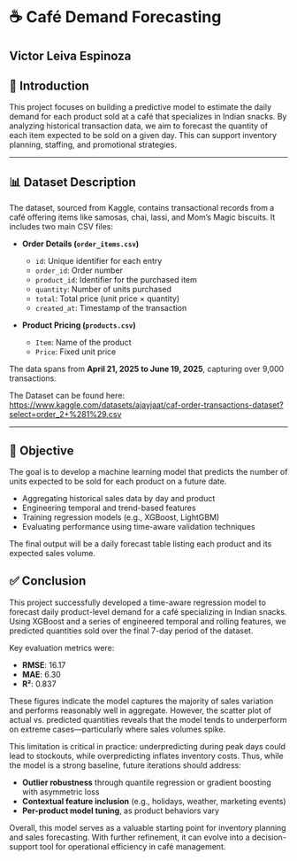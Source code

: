 # ☕ Café  Demand Forecasting

## Victor Leiva Espinoza

## 📌 Introduction
This project focuses on building a predictive model to estimate the daily demand for each product sold at a café that specializes in Indian snacks. By analyzing historical transaction data, we aim to forecast the quantity of each item expected to be sold on a given day. This can support inventory planning, staffing, and promotional strategies.

---

## 📊 Dataset Description
The dataset, sourced from Kaggle, contains transactional records from a café offering items like samosas, chai, lassi, and Mom’s Magic biscuits. It includes two main CSV files:

- **Order Details (`order_items.csv`)**
  - `id`: Unique identifier for each entry
  - `order_id`: Order number
  - `product_id`: Identifier for the purchased item
  - `quantity`: Number of units purchased
  - `total`: Total price (unit price × quantity)
  - `created_at`: Timestamp of the transaction

- **Product Pricing (`products.csv`)**
  - `Item`: Name of the product
  - `Price`: Fixed unit price

The data spans from **April 21, 2025 to June 19, 2025**, capturing over 9,000 transactions.

The Dataset can be found here: https://www.kaggle.com/datasets/ajayjaat/caf-order-transactions-dataset?select=order_2+%281%29.csv

---

## 🎯 Objective
The goal is to develop a machine learning model that predicts the number of units expected to be sold for each product on a future date.

- Aggregating historical sales data by day and product
- Engineering temporal and trend-based features
- Training regression models (e.g., XGBoost, LightGBM)
- Evaluating performance using time-aware validation techniques

The final output will be a daily forecast table listing each product and its expected sales volume.

## ✅ Conclusion

This project successfully developed a time-aware regression model to forecast daily product-level demand for a café specializing in Indian snacks. Using XGBoost and a series of engineered temporal and rolling features, we predicted quantities sold over the final 7-day period of the dataset.

Key evaluation metrics were:

- **RMSE**: 16.17  
- **MAE**: 6.30  
- **R²**: 0.837  

These figures indicate the model captures the majority of sales variation and performs reasonably well in aggregate. However, the scatter plot of actual vs. predicted quantities reveals that the model tends to underperform on extreme cases—particularly where sales volumes spike.

This limitation is critical in practice: underpredicting during peak days could lead to stockouts, while overpredicting inflates inventory costs. Thus, while the model is a strong baseline, future iterations should address:

- **Outlier robustness** through quantile regression or gradient boosting with asymmetric loss
- **Contextual feature inclusion** (e.g., holidays, weather, marketing events)
- **Per-product model tuning**, as product behaviors vary

Overall, this model serves as a valuable starting point for inventory planning and sales forecasting. With further refinement, it can evolve into a decision-support tool for operational efficiency in café management.
